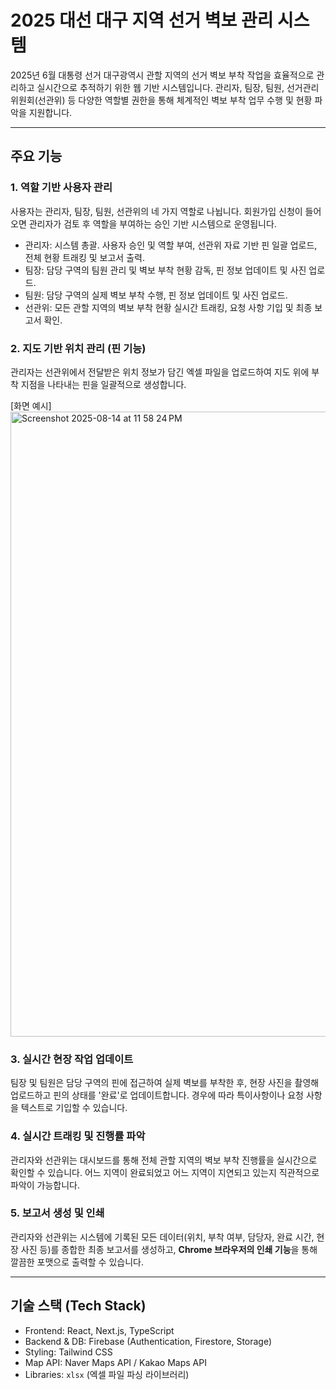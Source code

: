 # 2025 대선 대구 지역 선거 벽보 관리 시스템

2025년 6월 대통령 선거 대구광역시 관할 지역의 선거 벽보 부착 작업을 효율적으로 관리하고 실시간으로 추적하기 위한 웹 기반 시스템입니다. 관리자, 팀장, 팀원, 선거관리위원회(선관위) 등 다양한 역할별 권한을 통해 체계적인 벽보 부착 업무 수행 및 현황 파악을 지원합니다.

---

## 주요 기능 

### 1. 역할 기반 사용자 관리
사용자는 관리자, 팀장, 팀원, 선관위의 네 가지 역할로 나뉩니다. 회원가입 신청이 들어오면 관리자가 검토 후 역할을 부여하는 승인 기반 시스템으로 운영됩니다.
* 관리자: 시스템 총괄. 사용자 승인 및 역할 부여, 선관위 자료 기반 핀 일괄 업로드, 전체 현황 트래킹 및 보고서 출력.
* 팀장: 담당 구역의 팀원 관리 및 벽보 부착 현황 감독, 핀 정보 업데이트 및 사진 업로드.
* 팀원: 담당 구역의 실제 벽보 부착 수행, 핀 정보 업데이트 및 사진 업로드.
* 선관위: 모든 관할 지역의 벽보 부착 현황 실시간 트래킹, 요청 사항 기입 및 최종 보고서 확인.

### 2. 지도 기반 위치 관리 (핀 기능)
관리자는 선관위에서 전달받은 위치 정보가 담긴 엑셀 파일을 업로드하여 지도 위에 부착 지점을 나타내는 핀을 일괄적으로 생성합니다.

[화면 예시]
<img width="1920" height="1000" alt="Screenshot 2025-08-14 at 11 58 24 PM" src="https://github.com/user-attachments/assets/943b68d4-1bce-4305-932a-140921833be8" />

### 3. 실시간 현장 작업 업데이트
팀장 및 팀원은 담당 구역의 핀에 접근하여 실제 벽보를 부착한 후, 현장 사진을 촬영해 업로드하고 핀의 상태를 '완료'로 업데이트합니다. 경우에 따라 특이사항이나 요청 사항을 텍스트로 기입할 수 있습니다.

### 4. 실시간 트래킹 및 진행률 파악
관리자와 선관위는 대시보드를 통해 전체 관할 지역의 벽보 부착 진행률을 실시간으로 확인할 수 있습니다. 어느 지역이 완료되었고 어느 지역이 지연되고 있는지 직관적으로 파악이 가능합니다.

### 5. 보고서 생성 및 인쇄
관리자와 선관위는 시스템에 기록된 모든 데이터(위치, 부착 여부, 담당자, 완료 시간, 현장 사진 등)를 종합한 최종 보고서를 생성하고, **Chrome 브라우저의 인쇄 기능**을 통해 깔끔한 포맷으로 출력할 수 있습니다.

---

## 기술 스택 (Tech Stack)

* Frontend: React, Next.js, TypeScript
* Backend & DB: Firebase (Authentication, Firestore, Storage)
* Styling: Tailwind CSS
* Map API: Naver Maps API / Kakao Maps API
* Libraries: `xlsx` (엑셀 파일 파싱 라이브러리)
